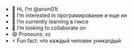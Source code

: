 - 👋 Hi, I’m @anon01t
- 👀 I’m interested in програмирование и еще ии
- 🌱 I’m currently learning  в гиксе
- 💞️ I’m looking to collaborate on 
- 😄 Pronouns: хз
- ⚡ Fun fact: что каждый человек уникалдый

<!---
anon01t/anon01t is a ✨ special ✨ repository because its `README.md` (this file) appears on your GitHub profile.
You can click the Preview link to take a look at your changes.
--->
